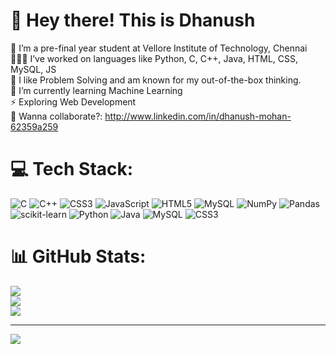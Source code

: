 # 💫 Hey there! This is Dhanush
🔭 I’m a pre-final year student at Vellore Institute of Technology, Chennai<br>👨🏻‍💻 I’ve worked on languages like Python, C, C++, Java, HTML, CSS, MySQL, JS<br>💭 I like Problem Solving and am known for my out-of-the-box thinking.<br>🌱 I’m currently learning Machine Learning <br>⚡ Exploring Web Development<br>🤝 Wanna collaborate?: http://www.linkedin.com/in/dhanush-mohan-62359a259


# 💻 Tech Stack:
![C](https://img.shields.io/badge/c-%2300599C.svg?style=flat&logo=c&logoColor=white) ![C++](https://img.shields.io/badge/c++-%2300599C.svg?style=flat&logo=c%2B%2B&logoColor=white) ![CSS3](https://img.shields.io/badge/css3-%231572B6.svg?style=flat&logo=css3&logoColor=white) ![JavaScript](https://img.shields.io/badge/javascript-%23323330.svg?style=flat&logo=javascript&logoColor=%23F7DF1E) ![HTML5](https://img.shields.io/badge/html5-%23E34F26.svg?style=flat&logo=html5&logoColor=white) ![MySQL](https://img.shields.io/badge/mysql-%2300f.svg?style=flat&logo=mysql&logoColor=white) ![NumPy](https://img.shields.io/badge/numpy-%23013243.svg?style=flat&logo=numpy&logoColor=white) ![Pandas](https://img.shields.io/badge/pandas-%23150458.svg?style=flat&logo=pandas&logoColor=white) ![scikit-learn](https://img.shields.io/badge/scikit--learn-%23F7931E.svg?style=flat&logo=scikit-learn&logoColor=white) ![Python](https://img.shields.io/badge/python-3670A0?style=flat&logo=python&logoColor=ffdd54) ![Java](https://img.shields.io/badge/java-%23ED8B00.svg?style=flat&logo=java&logoColor=white) ![MySQL](https://img.shields.io/badge/mysql-%2300f.svg?style=flat&logo=mysql&logoColor=white) ![CSS3](https://img.shields.io/badge/css3-%231572B6.svg?style=flat&logo=css3&logoColor=white)
# 📊 GitHub Stats:
![](https://github-readme-stats.vercel.app/api?username=Dhanush-Mohan&theme=city_light&hide_border=false&include_all_commits=true&count_private=true)<br/>
![](https://github-readme-streak-stats.herokuapp.com/?user=Dhanush-Mohan&theme=city_light&hide_border=false)<br/>
![](https://github-readme-stats.vercel.app/api/top-langs/?username=Dhanush-Mohan&theme=city_light&hide_border=false&include_all_commits=true&count_private=true&layout=compact)

---
[![](https://visitcount.itsvg.in/api?id=Dhanush-Mohan&icon=0&color=0)](https://visitcount.itsvg.in)

<!-- Proudly created with GPRM ( https://gprm.itsvg.in ) -->
